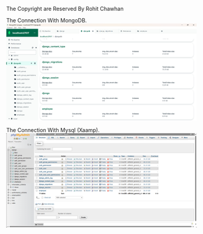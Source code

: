 The Copyright are Reserved By Rohit Chawhan

The Connection With MongoDB.
![alt text](image.png)

The Connection With Mysql (Xaamp).
![alt text](image-1.png)